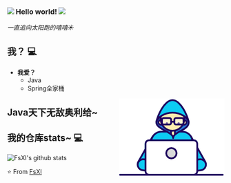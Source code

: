 ### <img src="https://github.com/rajput2107/rajput2107/blob/master/Assets/Hi.gif" width="29px"> Hello world!&nbsp;<img src="https://github.com/rajput2107/rajput2107/blob/master/Assets/Earth.gif" width="24px">
<em>一直追向太阳跑的嘻嘻☀️</em>
 <br/>
## 我？ :computer: 
- **我爱？**
	- Java
	- Spring全家桶

<img align="right" src="https://github.com/FsXI/FsXI/blob/master/Developer.gif"/>


## Java天下无敌奥利给~


## 我的仓库stats~ :computer: 
![FsXI's github stats](https://github-readme-stats.vercel.app/api?username=abdullahalrifat&show_icons=true)


<p>


⭐️ From [FsXI](https://github.com/FsXI)
